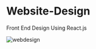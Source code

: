 # Website-Design

Front End Design Using React.js

![webdesign](https://user-images.githubusercontent.com/121934188/234789296-b3e49a85-9f80-406d-a8ef-25027d45875b.png)
